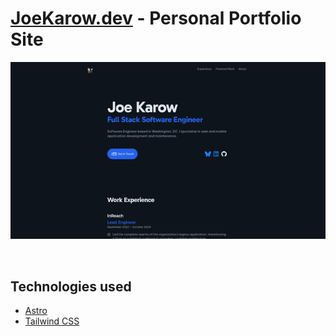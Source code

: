 <!-- markdownlint-disable MD033 -->

# [JoeKarow.dev](https://joekarow.dev) - Personal Portfolio Site

<div align='center'>

![Scrolling page preview](docs/img/screenshot.webp)

</div>
<br>

## Technologies used

- [Astro](https://astro.build/)
- [Tailwind CSS](https://tailwindcss.com/)
